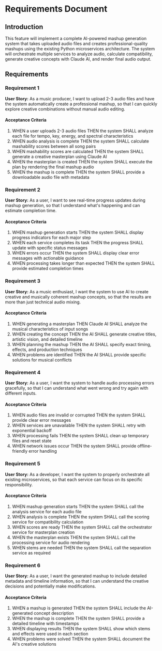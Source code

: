# Requirements Document

## Introduction

This feature will implement a complete AI-powered mashup generation system that takes uploaded audio files and creates professional-quality mashups using the existing Python microservices architecture. The system will orchestrate multiple services to analyze audio, calculate compatibility, generate creative concepts with Claude AI, and render final audio output.

## Requirements

### Requirement 1

**User Story:** As a music producer, I want to upload 2-3 audio files and have the system automatically create a professional mashup, so that I can quickly explore creative combinations without manual audio editing.

#### Acceptance Criteria

1. WHEN a user uploads 2-3 audio files THEN the system SHALL analyze each file for tempo, key, energy, and spectral characteristics
2. WHEN audio analysis is complete THEN the system SHALL calculate mashability scores between all song pairs
3. WHEN mashability scores are calculated THEN the system SHALL generate a creative masterplan using Claude AI
4. WHEN the masterplan is created THEN the system SHALL execute the plan by rendering the final mashup audio
5. WHEN the mashup is complete THEN the system SHALL provide a downloadable audio file with metadata

### Requirement 2

**User Story:** As a user, I want to see real-time progress updates during mashup generation, so that I understand what's happening and can estimate completion time.

#### Acceptance Criteria

1. WHEN mashup generation starts THEN the system SHALL display progress indicators for each major step
2. WHEN each service completes its task THEN the progress SHALL update with specific status messages
3. WHEN errors occur THEN the system SHALL display clear error messages with actionable guidance
4. WHEN processing takes longer than expected THEN the system SHALL provide estimated completion times

### Requirement 3

**User Story:** As a music enthusiast, I want the system to use AI to create creative and musically coherent mashup concepts, so that the results are more than just technical audio mixing.

#### Acceptance Criteria

1. WHEN generating a masterplan THEN Claude AI SHALL analyze the musical characteristics of input songs
2. WHEN creating the concept THEN the AI SHALL generate creative titles, artistic vision, and detailed timeline
3. WHEN planning the mashup THEN the AI SHALL specify exact timing, effects, and production techniques
4. WHEN problems are identified THEN the AI SHALL provide specific solutions for musical conflicts

### Requirement 4

**User Story:** As a user, I want the system to handle audio processing errors gracefully, so that I can understand what went wrong and try again with different inputs.

#### Acceptance Criteria

1. WHEN audio files are invalid or corrupted THEN the system SHALL provide clear error messages
2. WHEN services are unavailable THEN the system SHALL retry with exponential backoff
3. WHEN processing fails THEN the system SHALL clean up temporary files and reset state
4. WHEN network issues occur THEN the system SHALL provide offline-friendly error handling

### Requirement 5

**User Story:** As a developer, I want the system to properly orchestrate all existing microservices, so that each service can focus on its specific responsibility.

#### Acceptance Criteria

1. WHEN mashup generation starts THEN the system SHALL call the analysis service for each audio file
2. WHEN analysis is complete THEN the system SHALL call the scoring service for compatibility calculation
3. WHEN scores are ready THEN the system SHALL call the orchestrator service for masterplan creation
4. WHEN the masterplan exists THEN the system SHALL call the processing service for audio rendering
5. WHEN stems are needed THEN the system SHALL call the separation service as required

### Requirement 6

**User Story:** As a user, I want the generated mashup to include detailed metadata and timeline information, so that I can understand the creative decisions and potentially make modifications.

#### Acceptance Criteria

1. WHEN a mashup is generated THEN the system SHALL include the AI-generated concept description
2. WHEN the mashup is complete THEN the system SHALL provide a detailed timeline with timestamps
3. WHEN displaying results THEN the system SHALL show which stems and effects were used in each section
4. WHEN problems were solved THEN the system SHALL document the AI's creative solutions